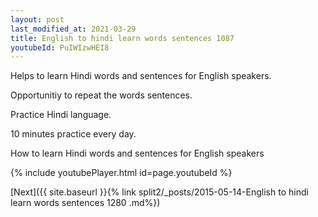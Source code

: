 ```yaml
---
layout: post
last_modified_at: 2021-03-29
title: English to hindi learn words sentences 1087 
youtubeId: PuIWIzwHEI8
---
```

 
 
Helps to learn Hindi words and sentences for English speakers.

Opportunitiy to repeat the words sentences. 

Practice Hindi language. 
 
10 minutes practice every day. 
 
How to learn Hindi words and sentences for English speakers 
 
{% include youtubePlayer.html id=page.youtubeId %}
 
 
[Next]({{ site.baseurl }}{% link  split2/_posts/2015-05-14-English to hindi learn words sentences 1280 .md%})
 
